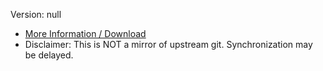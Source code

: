 [//]: # (do not edit me; start)

Version: null

[//]: # (do not edit me; end)

- [More Information / Download](../../subfiles/about.bcma.md)
- Disclaimer: This is NOT a mirror of upstream git. Synchronization may be delayed.